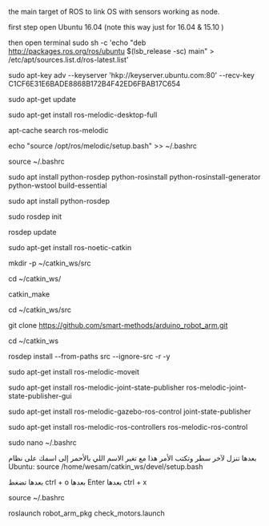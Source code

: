 the main target of ROS to link OS with sensors working as node.

first step open Ubuntu 16.04 (note this way just for 16.04 & 15.10 )

then open terminal
sudo sh -c 'echo "deb http://packages.ros.org/ros/ubuntu $(lsb_release -sc) main" > /etc/apt/sources.list.d/ros-latest.list'
 
sudo apt-key adv --keyserver 'hkp://keyserver.ubuntu.com:80' --recv-key C1CF6E31E6BADE8868B172B4F42ED6FBAB17C654
 
sudo apt-get update
 
sudo apt-get install ros-melodic-desktop-full
 
apt-cache search ros-melodic
 
echo "source /opt/ros/melodic/setup.bash" >> ~/.bashrc
 
source ~/.bashrc
 
sudo apt install python-rosdep python-rosinstall python-rosinstall-generator python-wstool build-essential
 
sudo apt install python-rosdep
 
sudo rosdep init
 
rosdep update
 
sudo apt-get install ros-noetic-catkin
 
mkdir -p ~/catkin_ws/src
 
cd ~/catkin_ws/
 
catkin_make
 
cd ~/catkin_ws/src
 
git clone https://github.com/smart-methods/arduino_robot_arm.git
 
cd ~/catkin_ws
 
rosdep install --from-paths src --ignore-src -r -y
 
sudo apt-get install ros-melodic-moveit
 
sudo apt-get install ros-melodic-joint-state-publisher ros-melodic-joint-state-publisher-gui
 
sudo apt-get install ros-melodic-gazebo-ros-control joint-state-publisher
 
sudo apt-get install ros-melodic-ros-controllers ros-melodic-ros-control
 
sudo nano ~/.bashrc
 
بعدها تنزل لآخر سطر وتكتب الأمر هذا مع تغير الاسم اللي بالأحمر إلى اسمك على نظام Ubuntu:
source /home/wesam/catkin_ws/devel/setup.bash
 
بعدها تضغط ctrl + o بعدها Enter بعدها ctrl + x
 
source ~/.bashrc
 
roslaunch robot_arm_pkg check_motors.launch
